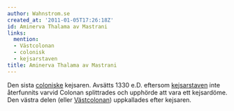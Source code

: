 ```yaml
---
author: Wahnstrom.se
created_at: '2011-01-05T17:26:18Z'
id: Aminerva Thalama av Mastrani
links:
  mention:
  - Västcolonan
  - colonisk
  - kejsarstaven
title: Aminerva Thalama av Mastrani
---
```


Den sista [coloniske] kejsaren. Avsätts 1330 e.D. eftersom [kejsarstaven] inte återfunnits varvid
Colonan splittrades och upphörde att vara ett kejsardöme. Den västra delen (eller [Västcolonan])
uppkallades efter kejsaren.

  [coloniske]: colonisk
  [kejsarstaven]: kejsarstaven
  [Västcolonan]: Västcolonan